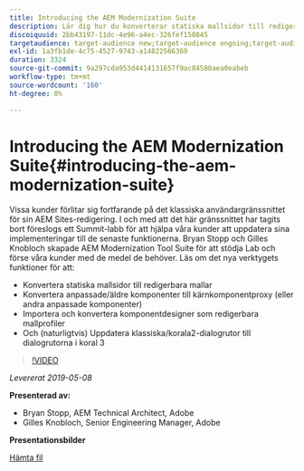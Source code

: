 ```yaml
---
title: Introducing the AEM Modernization Suite
description: Lär dig hur du konverterar statiska mallsidor till redigerbara mallar. Lär dig hur du konverterar anpassade eller äldre komponenter till kärnkomponentutkast och mycket mer.
discoiquuid: 2bb43197-11dc-4e96-a4ec-326fef150845
targetaudience: target-audience new;target-audience ongoing;target-audience upgrader
exl-id: 1a3fb1de-4c75-4527-9743-a14822566369
duration: 3324
source-git-commit: 9a297cda953d4414131657f9ac84580aea0eabeb
workflow-type: tm+mt
source-wordcount: '160'
ht-degree: 0%

---
```


# Introducing the AEM Modernization Suite{#introducing-the-aem-modernization-suite}

Vissa kunder förlitar sig fortfarande på det klassiska användargränssnittet för sin AEM Sites-redigering. I och med att det här gränssnittet har tagits bort föreslogs ett Summit-labb för att hjälpa våra kunder att uppdatera sina implementeringar till de senaste funktionerna. Bryan Stopp och Gilles Knobloch skapade AEM Modernization Tool Suite för att stödja Lab och förse våra kunder med de medel de behöver.  Läs om det nya verktygets funktioner för att:

* Konvertera statiska mallsidor till redigerbara mallar
* Konvertera anpassade/äldre komponenter till kärnkomponentproxy (eller andra anpassade komponenter)
* Importera och konvertera komponentdesigner som redigerbara mallprofiler
* Och (naturligtvis) Uppdatera klassiska/korala2-dialogrutor till dialogrutorna i koral 3

>[!VIDEO](https://video.tv.adobe.com/v/27322?quality=9)

*Levererat 2019-05-08*

**Presenterad av:**

* Bryan Stopp, AEM Technical Architect, Adobe
* Gilles Knobloch, Senior Engineering Manager, Adobe

**Presentationsbilder**

[Hämta fil](assets/modernization-toolsaemgems.pdf)

